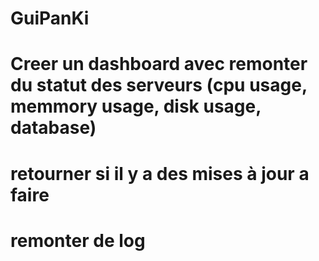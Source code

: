 # GuiPanKi

# Creer un dashboard avec remonter du statut des serveurs (cpu usage, memmory usage, disk usage, database)
# retourner si il y a des mises à jour a faire 
# remonter de log 
